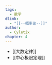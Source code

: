 ```yaml
---
tags:
  - 数学
dlink:
  - "[[--概率论--]]"
author:
  - Cyletix
chapter: 4
---
```

- [[大数定律]]
- [[中心极限定理]]